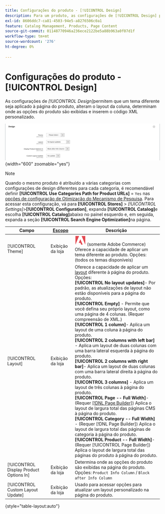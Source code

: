```yaml
---
title: Configurações do produto - [!UICONTROL Design]
description: Para um produto, as configurações de [!UICONTROL Design] permitem aplicar um tema diferente a uma página de produto e alterar o layout.
exl-id: 8606ddc7-ca81-4503-94e5-a8276506c0a1
feature: Catalog Management, Products, Page Content
source-git-commit: 01148770946a236ece2122be5a88b963a0f07d1f
workflow-type: tm+mt
source-wordcount: '276'
ht-degree: 0%

---
```


# Configurações do produto - [!UICONTROL Design]

As configurações de _[!UICONTROL Design]_&#x200B;permitem que um tema diferente seja aplicado à página do produto, alteram o layout da coluna, determinam onde as opções do produto são exibidas e inserem o código XML personalizado.

![Design](./assets/product-design-ee.png){width="600" zoomable="yes"}

>[!NOTE]
>
>Quando o mesmo produto é atribuído a várias categorias com configurações de design diferentes para cada categoria, é recomendável definir **[!UICONTROL Use Categories Path for Product URLs]** = `Yes` nas [opções de configuração de Otimização do Mecanismo de Pesquisa](../configuration-reference/catalog/catalog.md#search-engine-optimization). Para acessar esta configuração, vá para **[!UICONTROL Stores]** > _[!UICONTROL Settings]_>**[!UICONTROL Configuration]**, expanda **[!UICONTROL Catalog]**&#x200B;e escolha **[!UICONTROL Catalog]**&#x200B;abaixo no painel esquerdo e, em seguida, expanda a seção **[!UICONTROL Search Engine Optimization]**&#x200B;na página.

| Campo | [Escopo](../getting-started/websites-stores-views.md#scope-settings) | Descrição |
|---|---|----|
| [!UICONTROL Theme] | Exibição da loja | ![Adobe Commerce](../assets/adobe-logo.svg) (somente Adobe Commerce) Oferece a capacidade de aplicar um tema diferente ao produto. Opções: (todos os temas disponíveis) |
| [!UICONTROL Layout] | Exibição da loja | Oferece a capacidade de aplicar um [layout](../content-design/page-layout.md) diferente à página do produto. Opções: <br/>**[!UICONTROL No layout updates]**- Por padrão, as atualizações de layout não estão disponíveis para a página do produto.<br/>**[!UICONTROL Empty]** - Permite que você defina seu próprio layout, como uma página de 4 colunas. (Requer compreensão de XML.) <br/>**[!UICONTROL 1 column]**- Aplica um layout de uma coluna à página do produto.<br/>**[!UICONTROL 2 columns with left bar]** - Aplica um layout de duas colunas com uma barra lateral esquerda à página do produto. <br/>**[!UICONTROL 2 columns with right bar]**- Aplica um layout de duas colunas com uma barra lateral direita à página do produto.<br/>**[!UICONTROL 3 columns]** - Aplica um layout de três colunas à página do produto. <br/>**[!UICONTROL Page -- Full Width]**- (Requer [[!DNL Page Builder]](../page-builder/introduction.md)) Aplica o layout de largura total das páginas CMS à página do produto.<br/>**[!UICONTROL Category -- Full Width]** - (Requer [!DNL Page Builder]) Aplica o layout de largura total das páginas de categoria à página do produto. <br/>**[!UICONTROL Product -- Full Width]**- (Requer [!UICONTROL Page Builder]) Aplica o layout de largura total das páginas do produto à página do produto. |
| [!UICONTROL Display Product Options In] | Exibição da loja | Determina onde as opções do produto são exibidas na página do produto. Opções: `Product Info Column` / `Block after Info Column` |
| [!UICONTROL Custom Layout Update] | Exibição da loja | Usado para acessar opções para atualizar um layout personalizado na página do produto. |

{style="table-layout:auto"}
